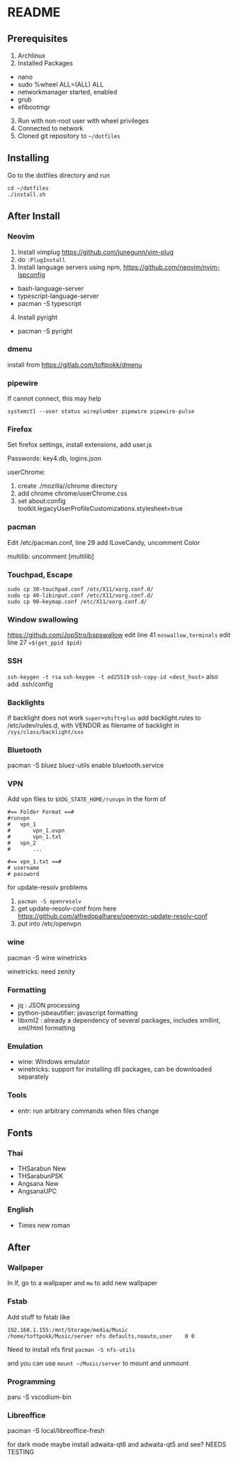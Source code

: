 # README 
## Prerequisites
1. Archlinux
2. Installed Packages
  - nano
  - sudo
    %wheel ALL=(ALL) ALL
  - networkmanager
    started, enabled
  - grub
  - efibootmgr
3. Run with non-root user with wheel privileges
4. Connected to network
5. Cloned git repository to `~/dotfiles`

## Installing
Go to the dotfiles directory and run
```
cd ~/dotfiles
./install.sh
```
## After Install
### Neovim
1. Install vimplug https://github.com/junegunn/vim-plug
2. do `:PlugInstall`
3. Install language servers using npm, https://github.com/neovim/nvim-lspconfig
  - bash-language-server
  - typescript-language-server
  - pacman -S typescript
4. Install pyright
  - pacman -S pyright

### dmenu
install from https://gitlab.com/toftpokk/dmenu

### pipewire
If cannot connect, this may help
```
systemctl --user status wireplumber pipewire pipewire-pulse
```

### Firefox
Set firefox settings, install extensions, add user.js

Passwords: key4.db, logins.json

userChrome:
1. create ./mozilla/<profile>/chrome directory
2. add chrome chrome/userChrome.css
3. set about:config toolkit.legacyUserProfileCustomizations.stylesheet=true

### pacman
Edit /etc/pacman.conf, line 29 add ILoveCandy, uncomment Color

multilib: uncomment [multilib]

### Touchpad, Escape
```
sudo cp 30-touchpad.conf /etc/X11/xorg.conf.d/
sudo cp 40-libinput.conf /etc/X11/xorg.conf.d/
sudo cp 90-keymap.conf /etc/X11/xorg.conf.d/
```

### Window swallowing
https://github.com/JopStro/bspswallow
edit line 41 `noswallow,terminals`
edit line 27 `=$(get_ppid $pid)`

### SSH
`ssh-keygen -t rsa`
`ssh-keygen -t ed25519`
`ssh-copy-id <dest_host>`
also add .ssh/config

### Backlights
If backlight does not work `super+shift+plus` add backlight.rules to
/etc/udev/rules.d, with VENDOR as filename of backlight in `/sys/class/backlight/xxx`

### Bluetooth
pacman -S bluez bluez-utils
enable bluetooth.service

### VPN
Add vpn files to `$XDG_STATE_HOME/runvpn` in the form of
```
#== Folder Format ==#
#runvpn
#	vpn_1
#		vpn_1.ovpn
#		vpn_1.txt
#	vpn_2
#		...

#== vpn_1.txt ==#
# username
# password
```

for update-resolv problems
1. `pacman -S openresolv`
2. get update-resolv-conf from here https://github.com/alfredopalhares/openvpn-update-resolv-conf
3. put into /etc/openvpn

### wine
pacman -S wine winetricks

winetricks: need zenity

### Formatting
- jq : JSON processing
- python-jsbeautifier: javascript formatting
- libxml2 : already a dependency of several packages, includes xmllint, xml/html formatting

### Emulation
- wine: Windows emulator
- winetricks: support for installing dll packages, can be downloaded separately

### Tools
- entr: run arbitrary commands when files change

## Fonts
### Thai
- THSarabun New
- THSarabunPSK
- Angsana New
- AngsanaUPC
### English
- Times new roman

## After
### Wallpaper
In lf, go to a wallpaper and `mw` to add new wallpaper

### Fstab
Add stuff to fstab like

```fstab
192.168.1.155:/mnt/Storage/media/Music		/home/toftpokk/Music/server	nfs	defaults,noauto,user	0 0
```

Need to install nfs first
`pacman -S nfs-utils`

and you can use `mount ~/Music/server` to mount and unmount

### Programming
paru -S vscodium-bin

### Libreoffice
pacman -S local/libreoffice-fresh

for dark mode maybe install adwaita-qt6 and adwaita-qt5 and see?
NEEDS TESTING

